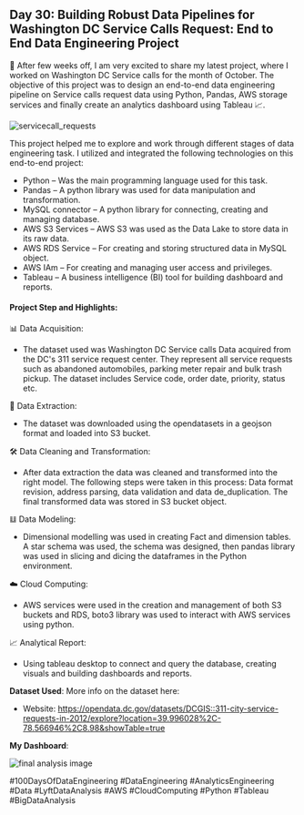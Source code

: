 ## Day 30: Building Robust Data Pipelines for Washington DC Service Calls Request: End to End Data Engineering Project

🚀 After few weeks off, I am very excited to share my latest project, where I worked on Washington DC Service calls for the month of October. 
The objective of this project was to design an end-to-end data engineering pipeline on Service calls request data using Python, Pandas, AWS storage services and finally create an analytics dashboard using Tableau 📈. 

![servicecall_requests](https://github.com/Sylvesterchuks/Data_Engineering_Journey/assets/51254935/bb3e0d7c-a3f2-407d-84b8-b23dd89e151b)

This project helped me to explore and work through different stages of data engineering task. I utilized and integrated the following technologies on this end-to-end project:
- Python – Was the main programming language used for this task.
- Pandas – A python library was used for data manipulation and transformation.
- MySQL connector – A python library for connecting, creating and managing database.
- AWS S3 Services – AWS S3 was used as the Data Lake to store data in its raw data.
- AWS RDS Service – For creating and storing structured data in MySQL object.
- AWS IAm – For creating and managing user access and privileges.
- Tableau – A business intelligence (BI) tool for building dashboard and reports.

#### Project Step and Highlights:
📊 Data Acquisition:  
- The dataset used was Washington DC Service calls Data acquired from the DC's 311 service request center. They represent all service requests such as abandoned automobiles, parking meter repair and bulk trash pickup. The dataset includes Service code, order date, priority, status etc. 

🔵 Data Extraction: 
- The dataset was downloaded using the opendatasets in a geojson format and loaded into S3 bucket.

🛠️ Data Cleaning and Transformation: 
- After data extraction the data was cleaned and transformed into the right model. The following steps were taken in this process: Data format revision, address parsing, data validation and data de_duplication. The final transformed data was stored in S3 bucket object.

𝌭 Data Modeling: 
- Dimensional modelling was used in creating Fact and dimension tables. A star schema was used, the schema was designed, then pandas library was used in slicing and dicing the dataframes in the Python environment.

☁️ Cloud Computing: 
- AWS services were used in the creation and management of both S3 buckets and RDS, boto3 library was used to interact with AWS services using python.

📈 Analytical Report: 
- Using tableau desktop to connect and query the database, creating visuals and building dashboards and reports.

**Dataset Used**:
More info on the dataset here:
- Website: https://opendata.dc.gov/datasets/DCGIS::311-city-service-requests-in-2012/explore?location=39.996028%2C-78.566946%2C8.98&showTable=true

**My Dashboard**:

![final analysis image](https://github.com/Sylvesterchuks/Data_Engineering_Journey/assets/51254935/35e2e630-12ee-494d-8bd8-9d3f067a33fe)

#100DaysOfDataEngineering #DataEngineering #AnalyticsEngineering #Data #LyftDataAnalysis #AWS #CloudComputing #Python #Tableau #BigDataAnalysis

